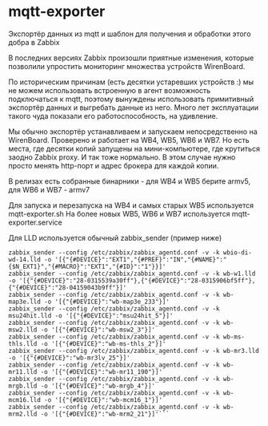 # mqtt-exporter
Экспортёр данных из mqtt и шаблон для получения и обработки этого добра в Zabbix

В последних версиях Zabbix произошли приятные изменения, которые позволили упростить мониторинг множества устройств WirenBoard.

По историческим причинам (есть десятки устаревших устройств :) мы не можем использовать встроенную в агент возможность подключаться к mqtt, поэтому вынуждены использовать примитивный экспортёр данных и выгребать данные из него. Много лет эксплуатации такого чуда показали его работоспособность, на удивление.

Мы обычно экспортёр устанавливаем и запускаем непосредственно на WirenBoard. Проверено и работает на WB4, WB5, WB6 и WB7.
Но есть места, где десятки копий запущены на мини-компьютере, где крутиться заодно Zabbix proxy. И так тоже нормально.
В этом случае нужно просто менять http-порт и адрес брокера для каждой копии.

В релизах есть собранные бинарники - для WB4 и WB5 берите armv5, для WB6 и WB7 - armv7

Для запуска и перезапуска на WB4 и самых старых WB5 используется mqtt-exporter.sh
На более новых WB5, WB6 и WB7 используется mqtt-exporter.service

Для LLD используется обычный zabbix_sender (пример ниже)

```
zabbix_sender --config /etc/zabbix/zabbix_agentd.conf -v -k wbio-di-wd-14.lld -o '[{"{#DEVICE}":"EXT1","{#PREF}":"IN","{#NAME}":"{$N_EXT1}","{#MACRO}":"EXT1","{#ID}":"1"}}]'
zabbix_sender --config /etc/zabbix/zabbix_agentd.conf -v -k wb-w1.lld -o '[{"{#DEVICE}":"28-0315539a30ff"},{"{#DEVICE}":"28-0315906bf5ff"},{"{#DEVICE}":"28-04159043b9ff"}]'
zabbix_sender --config /etc/zabbix/zabbix_agentd.conf -v -k wb-map3e.lld -o '[{"{#DEVICE}":"wb-map3e_233"}]'
zabbix_sender --config /etc/zabbix/zabbix_agentd.conf -v -k msu24hit.lld -o '[{"{#DEVICE}":"msu24hit_5"}]'
zabbix_sender --config /etc/zabbix/zabbix_agentd.conf -v -k wb-msw2.lld -o '[{"{#DEVICE}":"wb-msw2_3"}]'
zabbix_sender --config /etc/zabbix/zabbix_agentd.conf -v -k wb-ms-thls.lld -o '[{"{#DEVICE}":"wb-ms-thls_2"}]'
zabbix_sender --config /etc/zabbix/zabbix_agentd.conf -v -k wb-mr3.lld -o '[{"{#DEVICE}":"wb-mr3lv_25"}]'
zabbix_sender --config /etc/zabbix/zabbix_agentd.conf -v -k wb-mr11.lld -o '[{"{#DEVICE}":"wb-mr11_190"}]'
zabbix_sender --config /etc/zabbix/zabbix_agentd.conf -v -k wb-mrgb.lld -o '[{"{#DEVICE}":"wb-mrgb_4"}]'
zabbix_sender --config /etc/zabbix/zabbix_agentd.conf -v -k wb-mcm16.lld -o '[{"{#DEVICE}":"wb-mcm16_1"}]'
zabbix_sender --config /etc/zabbix/zabbix_agentd.conf -v -k wb-mrm2.lld -o '[{"{#DEVICE}":"wb-mrm2_21"}]'```
